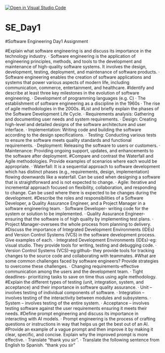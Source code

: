 [![Open in Visual Studio Code](https://classroom.github.com/assets/open-in-vscode-2e0aaae1b6195c2367325f4f02e2d04e9abb55f0b24a779b69b11b9e10269abc.svg)](https://classroom.github.com/online_ide?assignment_repo_id=15567605&assignment_repo_type=AssignmentRepo)
# SE_Day1

#Software Engineering Day1 Assignment

#Explain what software engineering is and discuss its importance in the technology industry.
·       Software engineering is the application of engineering principles, methods, and tools to the development and maintenance of high-quality software systems. It involves the design, development, testing, deployment, and maintenance of software products.
·       Software engineering enables the creation of software applications and systems that power various aspects of modern life, including communication, commerce, entertainment, and healthcare.
#Identify and describe at least three key milestones in the evolution of software engineering.
·       Development of programming languages (e.g. C)
·       The establishment of software engineering as a discipline in the 1960s
·       The rise of agile methodologies in the 2000s.
#List and briefly explain the phases of the Software Development Life Cycle.
·       Requirements analysis: Gathering and documenting user needs and system requirements.
·       Design: Creating high-level and detailed designs of the software architecture and user interface.
·       Implementation: Writing code and building the software according to the design specifications.
·       Testing: Conducting various tests to ensure the software meets quality standards and functional requirements.
·       Deployment: Releasing the software to users or customers.
·       Maintenance: Providing ongoing support, updates, and enhancements to the software after deployment.
#Compare and contrast the Waterfall and Agile methodologies. Provide examples of scenarios where each would be appropriate.
·       Waterfall: It is a sequential approach to software development which has distinct phases (e.g., requirements, design, implementation) flowing downwards like a waterfall. Can be used when designing a software that is straightforward and is not expected to change.
·       Agile: Iterative and incremental approach focused on flexibility, collaboration, and responding to change. Can be used where there is expected to be changes during the development.
#Describe the roles and responsibilities of a Software Developer, a Quality Assurance Engineer, and a Project Manager in a software engineering team.
·       Software Developer- writing code for the system or solution to be implemented.
·       Quality Assurance Engineer-ensuring that the software is of high quality by implementing test plans.
·       Project Manager-oversees the whole process from planning to delivery.
#Discuss the importance of Integrated Development Environments (IDEs) and Version Control Systems (VCS) in the software development process. Give examples of each.
·       Integrated Development Environments (IDEs)-eg: visual studio. They provide tools for writing, testing and debugging code.
·       Version Control Systems (VCS)-eg:github- they provide tools for tracking changes to the source code and collaborating with teammates.
#What are some common challenges faced by software engineers? Provide strategies to overcome these challenges.
·       Changing requirements-effective communication among the users and the development team.
·       Tight deadlines- prioritizing tasks to save on time thus using agile methodology.
#Explain the different types of testing (unit, integration, system, and acceptance) and their importance in software quality assurance.
·       Unit – involves testing of individual components of software.
·       Integration – involves testing of the interactivity between modules and subsystems.
·       System – involves testing of the entire system.
·       Acceptance – involves testing software against the user requirements ensuring it meets their needs.
#Define prompt engineering and discuss its importance in interacting with AI models.
·       Prompt engineering is the process of crafting questions or instructions in way that helps us get the best out of an AI.
#Provide an example of a vague prompt and then improve it by making it clear, specific, and concise. Explain why the improved prompt is more effective.
·       Translate “thank you sir”.
·       Translate the following sentence from English to Spanish. “thank you sir”

